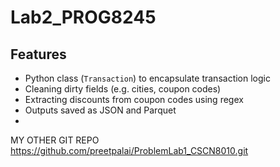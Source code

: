 # Lab2_PROG8245

## Features

- Python class (`Transaction`) to encapsulate transaction logic
- Cleaning dirty fields (e.g. cities, coupon codes)
- Extracting discounts from coupon codes using regex
- Outputs saved as JSON and Parquet
-

MY OTHER GIT REPO
https://github.com/preetpalai/ProblemLab1_CSCN8010.git
